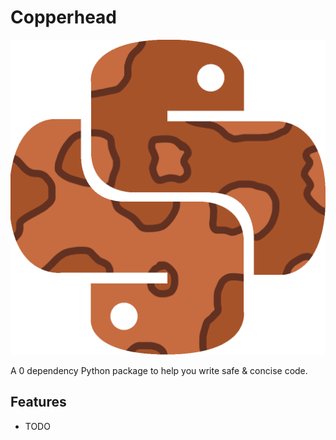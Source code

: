 # Copperhead
![Copperhead Logo](./1024copperhead_logo.png)

A 0 dependency Python package to help you write safe & concise code.

## Features

* TODO
